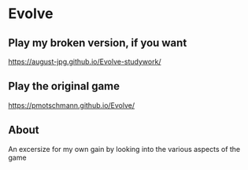 # Evolve

## Play my broken version, if you want

https://august-jpg.github.io/Evolve-studywork/

## Play the original game

https://pmotschmann.github.io/Evolve/

## About

An excersize for my own gain by looking into the various aspects of the game


